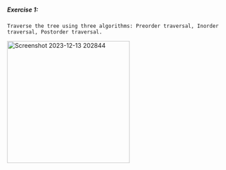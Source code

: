 ##### Exercise 1: 
    Traverse the tree using three algorithms: Preorder traversal, Inorder traversal, Postorder traversal.
<img width="286" alt="Screenshot 2023-12-13 202844" src="https://github.com/trandung261o/c-dsa-exercises/assets/114976992/e9d74d3c-ba31-4639-9db6-f6d362c53205">
